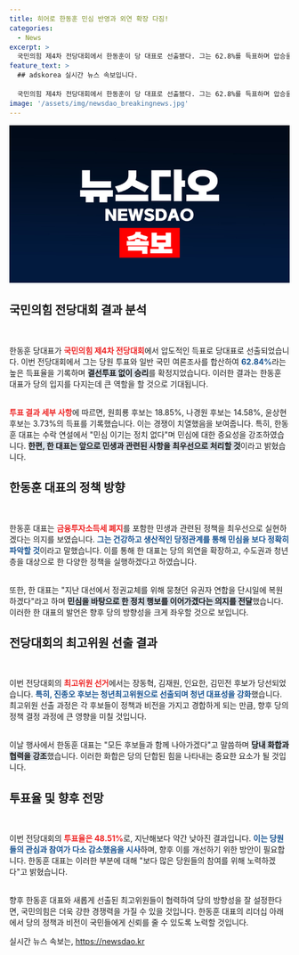 ```yaml
---
title: 히어로 한동훈 민심 반영과 외연 확장 다짐!
categories:
  - News
excerpt: >
  국민의힘 제4차 전당대회에서 한동훈이 당 대표로 선출됐다. 그는 62.8%를 득표하며 압승을 거두었고, 민심과 싸워선 안 된다는 메시지를 전달했다. 청년세대 기회 확대와 민생 중심의 정책 실현에 의지를 다졌다.
feature_text: >
  ## adskorea 실시간 뉴스 속보입니다.

  국민의힘 제4차 전당대회에서 한동훈이 당 대표로 선출됐다. 그는 62.8%를 득표하며 압승을 거두었고, 민심과 싸워선 안 된다는 메시지를 전달했다. 청년세대 기회 확대와 민생 중심의 정책 실현에 의지를 다졌다.
image: '/assets/img/newsdao_breakingnews.jpg'
---
```


<p><img src="/assets/img/newsdao_breakingnews.jpg" alt="adskorea 속보" /></p>

<h2 data-ke-size="size26">국민의힘 전당대회 결과 분석</h2>

<p data-ke-size="size16">&nbsp;</p>

<p>한동훈 당대표가 <b><span style="color: #ee2323;">국민의힘 제4차 전당대회</span></b>에서 압도적인 득표로 당대표로 선출되었습니다. 이번 전당대회에서 그는 당원 투표와 일반 국민 여론조사를 합산하여 <b><span style="color: #1a5490;">62.84%</b></span>라는 높은 득표율을 기록하며 <b><span style="background-color: #21538527;">결선투표 없이 승리</b></span>를 확정지었습니다. 이러한 결과는 한동훈 대표가 당의 입지를 다지는데 큰 역할을 할 것으로 기대됩니다.<br><br></p>

<p><b><span style="color: #ee2323;">투표 결과 세부 사항</span></b>에 따르면, 원희룡 후보는 18.85%, 나경원 후보는 14.58%, 윤상현 후보는 3.73%의 득표를 기록했습니다. 이는 경쟁이 치열했음을 보여줍니다. 특히, 한동훈 대표는 수락 연설에서 "민심 이기는 정치 없다"며 민심에 대한 중요성을 강조하였습니다. <b><span style="background-color: #21538527;">한편, 한 대표는 앞으로 민생과 관련된 사항을 최우선으로 처리할 것</b></span>이라고 밝혔습니다.</p>

<h2 data-ke-size="size26">한동훈 대표의 정책 방향</h2>

<p data-ke-size="size16">&nbsp;</p>

<p>한동훈 대표는 <b><span style="color: #ee2323;">금융투자소득세 폐지</span></b>를 포함한 민생과 관련된 정책을 최우선으로 실현하겠다는 의지를 보였습니다. <b><span style="color: #1a5490;">그는 건강하고 생산적인 당정관계를 통해 민심을 보다 정확히 파악할 것</b></span>이라고 말했습니다. 이를 통해 한 대표는 당의 외연을 확장하고, 수도권과 청년층을 대상으로 한 다양한 정책을 실행하겠다고 하였습니다.<br><br></p>

<p>또한, 한 대표는 "지난 대선에서 정권교체를 위해 뭉쳤던 유권자 연합을 단시일에 복원하겠다"라고 하며 <b><span style="background-color: #21538527;">민심을 바탕으로 한 정치 행보를 이어가겠다는 의지를 전달</b></span>했습니다. 이러한 한 대표의 발언은 향후 당의 방향성을 크게 좌우할 것으로 보입니다.</p>

<h2 data-ke-size="size26">전당대회의 최고위원 선출 결과</h2>

<p data-ke-size="size16">&nbsp;</p>

<p>이번 전당대회의 <b><span style="color: #ee2323;">최고위원 선거</span></b>에서는 장동혁, 김재원, 인요한, 김민전 후보가 당선되었습니다. <b><span style="color: #1a5490;">특히, 진종오 후보는 청년최고위원으로 선출되며 청년 대표성을 강화</b></span>했습니다. 최고위원 선출 과정은 각 후보들이 정책과 비전을 가지고 경합하게 되는 만큼, 향후 당의 정책 결정 과정에 큰 영향을 미칠 것입니다.<br><br></p>

<p>이날 행사에서 한동훈 대표는 "모든 후보들과 함께 나아가겠다"고 말씀하며 <b><span style="background-color: #21538527;">당내 화합과 협력을 강조</b></span>했습니다. 이러한 화합은 당의 단합된 힘을 나타내는 중요한 요소가 될 것입니다.</p>

<h2 data-ke-size="size26">투표율 및 향후 전망</h2>

<p data-ke-size="size16">&nbsp;</p>

<p>이번 전당대회의 <b><span style="color: #ee2323;">투표율은 48.51%</span></b>로, 지난해보다 약간 낮아진 결과입니다. <b><span style="color: #1a5490;">이는 당원들의 관심과 참여가 다소 감소했음을 시사</b></span>하며, 향후 이를 개선하기 위한 방안이 필요합니다. 한동훈 대표는 이러한 부분에 대해 "보다 많은 당원들의 참여를 위해 노력하겠다"고 밝혔습니다.<br><br></p>

<p>향후 한동훈 대표와 새롭게 선출된 최고위원들이 협력하여 당의 방향성을 잘 설정한다면, 국민의힘은 더욱 강한 경쟁력을 가질 수 있을 것입니다. 한동훈 대표의 리더십 아래에서 당의 정책과 비전이 국민들에게 신뢰를 줄 수 있도록 노력할 것입니다.</p>
실시간 뉴스 속보는, <a href="https://newsdao.kr" rel="dofollow">https://newsdao.kr</a>


